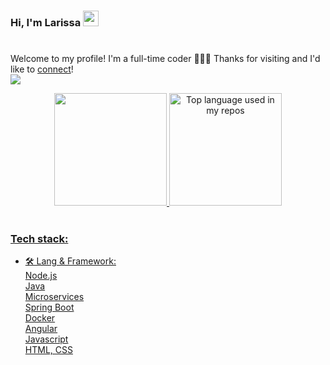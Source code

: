 ### Hi, I'm Larissa <img src="https://media.giphy.com/media/hvRJCLFzcasrR4ia7z/giphy.gif" width="25px"><h1 align="center">
  Welcome to my profile! I'm a full-time coder 👨🏻‍💻 Thanks for visiting and I'd like to [connect](https://www.linkedin.com/in/larissa-martinssouza/)! <br/>
   ![](https://visitor-badge.glitch.me/badge?page_id=larissamartinsss.larissamartinsss)
  <br/>
<div align="center">
  <a href="https://github.com/larissamartinsss">
  <img height="180em" src="https://github-readme-stats.vercel.app/api?username=larissamartinsss&show_icons=true&theme=dracula&include_all_commits=true&count_private=true"/>
   <img height="180em" src="https://github-readme-stats.vercel.app/api/top-langs/?username=larissamartinsss&layout=compact&langs_count=7&theme=dracula" alt="Top language used in my repos"/>
  </div>
<br/>
  
  ### Tech stack:
  
- 🛠 Lang & Framework: <br/>
  Node.js <br/>
  Java <br/>
  Microservices <br/>
  Spring Boot <br/>
  Docker <br/>
  Angular <br/>
  Javascript <br/>
  HTML, CSS <br/>
 


